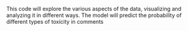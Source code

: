 This code will explore the various aspects of the data, visualizing and analyzing it in different ways. The model will predict the probability of different types of toxicity in comments
